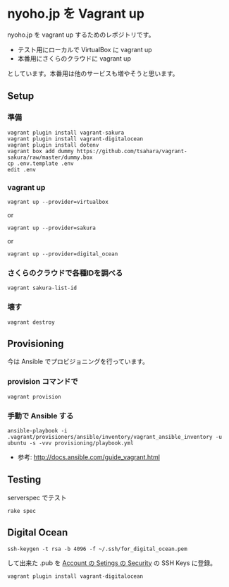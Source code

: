 nyoho.jp を Vagrant up
================

nyoho.jp を vagrant up するためのレポジトリです。

- テスト用にローカルで VirtualBox に vagrant up
- 本番用にさくらのクラウドに vagrant up

としています。本番用は他のサービスも増やそうと思います。

## Setup

### 準備

```
vagrant plugin install vagrant-sakura
vagrant plugin install vagrant-digitalocean
vagrant plugin install dotenv
vagrant box add dummy https://github.com/tsahara/vagrant-sakura/raw/master/dummy.box
cp .env.template .env
edit .env
```

### vagrant up

```
vagrant up --provider=virtualbox
```

or

```
vagrant up --provider=sakura
```

or

```
vagrant up --provider=digital_ocean
```

### さくらのクラウドで各種IDを調べる
```
vagrant sakura-list-id
```

### 壊す
```
vagrant destroy
```

## Provisioning

今は Ansible でプロビジョニングを行っています。

### provision コマンドで
```
vagrant provision
```

### 手動で Ansible する
```
ansible-playbook -i .vagrant/provisioners/ansible/inventory/vagrant_ansible_inventory -u ubuntu -s -vvv provisioning/playbook.yml
```

- 参考: http://docs.ansible.com/guide_vagrant.html


## Testing

serverspec でテスト

```
rake spec
```

## Digital Ocean

```
ssh-keygen -t rsa -b 4096 -f ~/.ssh/for_digital_ocean.pem
```

して出来た .pub を [Account の Setings の Security](https://cloud.digitalocean.com/settings/security) の SSH Keys に登録。

```
vagrant plugin install vagrant-digitalocean
```
